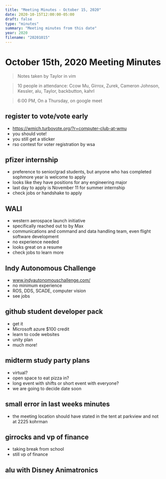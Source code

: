 ```yaml
---
title: "Meeting Minutes - October 15, 2020"
date: 2020-10-15T12:00:00-05:00
draft: false
type: "minutes"
summary: "Meeting minutes from this date"
year: 2020
filename: "20201015"
---
```


# October 15th, 2020 Meeting Minutes
> Notes taken by Taylor in vim

> 10 people in attendance: Ccow Mu, Girrox, Zurek, Cameron Johnson, Kessler, alu, Taylor, backbutton, kahrl

> 6:00 PM, On a Thursday, on google meet

## register to vote/vote early
* https://wmich.turbovote.org/?r=computer-club-at-wmu
* you should vote!
* you still get a sticker
* rso contest for voter registration by wsa

## pfizer internship
* preference to senior/grad students, but anyone who has completed sophmore year is welcome to apply
* looks like they have positions for any engineering major
* last day to apply is November 11 for summer internship
* check jobs or handshake to apply

## WALI
* western aerospace launch initiative
* specifically reached out to by Max
* communications and command and data handling team, even flight software development
* no experience needed
* looks great on a resume
* check jobs to learn more

## Indy Autonomous Challenge
* www.indyautonomouschallenge.com/
* no minimum experience
* ROS, DDS, SCADE, computer vision
* see jobs

## github student developer pack
* get it
* Microsoft azure  $100 credit
* learn to code websites
* unity plan
* much more!

## midterm study party plans
* virtual?
* open space to eat pizza in?
* long event with shifts or short event with everyone?
* we are going to decide date soon

## small error in last weeks minutes
* the meeting location should have stated in the tent at parkview and not at 2225 kohrman

## girrocks and vp of finance
* taking break from school
* still vp of finance

## alu with Disney Animatronics

